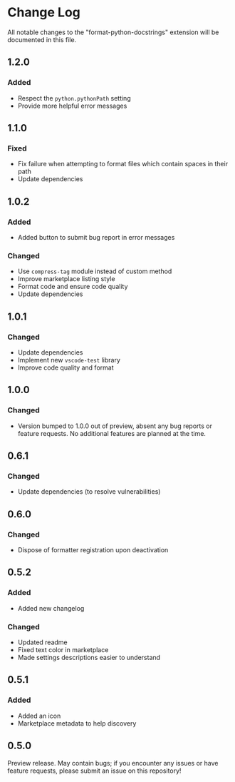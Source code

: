 # Change Log

All notable changes to the "format-python-docstrings" extension will be
documented in this file.

<!-- ## X.X.X [Unreleased] -->

## 1.2.0

### Added

- Respect the `python.pythonPath` setting
- Provide more helpful error messages

## 1.1.0

### Fixed

- Fix failure when attempting to format files which contain spaces in their path
- Update dependencies

## 1.0.2

### Added

- Added button to submit bug report in error messages

### Changed

- Use `compress-tag` module instead of custom method
- Improve marketplace listing style
- Format code and ensure code quality
- Update dependencies

## 1.0.1

### Changed

- Update dependencies
- Implement new `vscode-test` library
- Improve code quality and format

## 1.0.0

### Changed

- Version bumped to 1.0.0 out of preview, absent any bug reports or feature
  requests. No additional features are planned at the time.

## 0.6.1

### Changed

- Update dependencies (to resolve vulnerabilities)

## 0.6.0

### Changed

- Dispose of formatter registration upon deactivation

## 0.5.2

### Added

- Added new changelog

### Changed

- Updated readme
- Fixed text color in marketplace
- Made settings descriptions easier to understand

## 0.5.1

### Added

- Added an icon
- Marketplace metadata to help discovery

## 0.5.0

Preview release. May contain bugs; if you encounter any issues or have feature
requests, please submit an issue on this repository!
